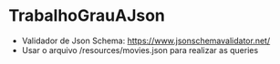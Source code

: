 # TrabalhoGrauAJson
* Validador de Json Schema: https://www.jsonschemavalidator.net/
* Usar o arquivo /resources/movies.json para realizar as queries
